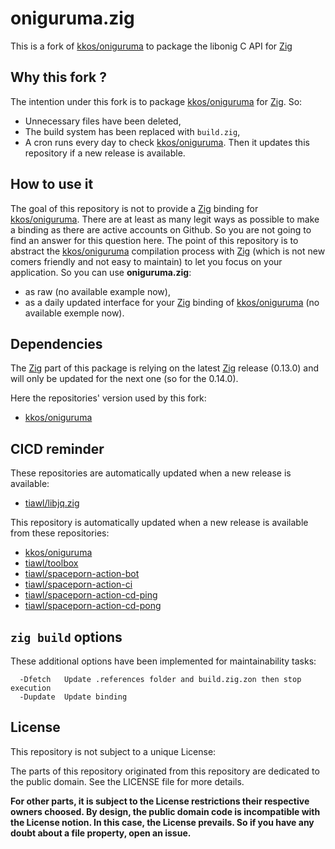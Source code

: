 # oniguruma.zig

This is a fork of [kkos/oniguruma][1] to package the libonig C API for [Zig][2]

## Why this fork ?

The intention under this fork is to package [kkos/oniguruma][1] for [Zig][2]. So:
* Unnecessary files have been deleted,
* The build system has been replaced with `build.zig`,
* A cron runs every day to check [kkos/oniguruma][1]. Then it updates this repository if a new release is available.

## How to use it

The goal of this repository is not to provide a [Zig][2] binding for [kkos/oniguruma][1]. There are at least as many legit ways as possible to make a binding as there are active accounts on Github. So you are not going to find an answer for this question here. The point of this repository is to abstract the [kkos/oniguruma][1] compilation process with [Zig][2] (which is not new comers friendly and not easy to maintain) to let you focus on your application. So you can use **oniguruma.zig**:
- as raw (no available example now),
- as a daily updated interface for your [Zig][2] binding of [kkos/oniguruma][1] (no available exemple now).

## Dependencies

The [Zig][2] part of this package is relying on the latest [Zig][2] release (0.13.0) and will only be updated for the next one (so for the 0.14.0).

Here the repositories' version used by this fork:
* [kkos/oniguruma](https://github.com/tiawl/oniguruma.zig/blob/trunk/.references/oniguruma)

## CICD reminder

These repositories are automatically updated when a new release is available:
* [tiawl/libjq.zig][3]

This repository is automatically updated when a new release is available from these repositories:
* [kkos/oniguruma][1]
* [tiawl/toolbox][4]
* [tiawl/spaceporn-action-bot][5]
* [tiawl/spaceporn-action-ci][6]
* [tiawl/spaceporn-action-cd-ping][7]
* [tiawl/spaceporn-action-cd-pong][8]

## `zig build` options

These additional options have been implemented for maintainability tasks:
```
  -Dfetch   Update .references folder and build.zig.zon then stop execution
  -Dupdate  Update binding
```

## License

This repository is not subject to a unique License:

The parts of this repository originated from this repository are dedicated to the public domain. See the LICENSE file for more details.

**For other parts, it is subject to the License restrictions their respective owners choosed. By design, the public domain code is incompatible with the License notion. In this case, the License prevails. So if you have any doubt about a file property, open an issue.**

[1]:https://github.com/kkos/oniguruma
[2]:https://github.com/ziglang/zig
[3]:https://github.com/tiawl/libjq.zig
[4]:https://github.com/tiawl/toolbox
[5]:https://github.com/tiawl/spaceporn-action-bot
[6]:https://github.com/tiawl/spaceporn-action-ci
[7]:https://github.com/tiawl/spaceporn-action-cd-ping
[8]:https://github.com/tiawl/spaceporn-action-cd-pong
